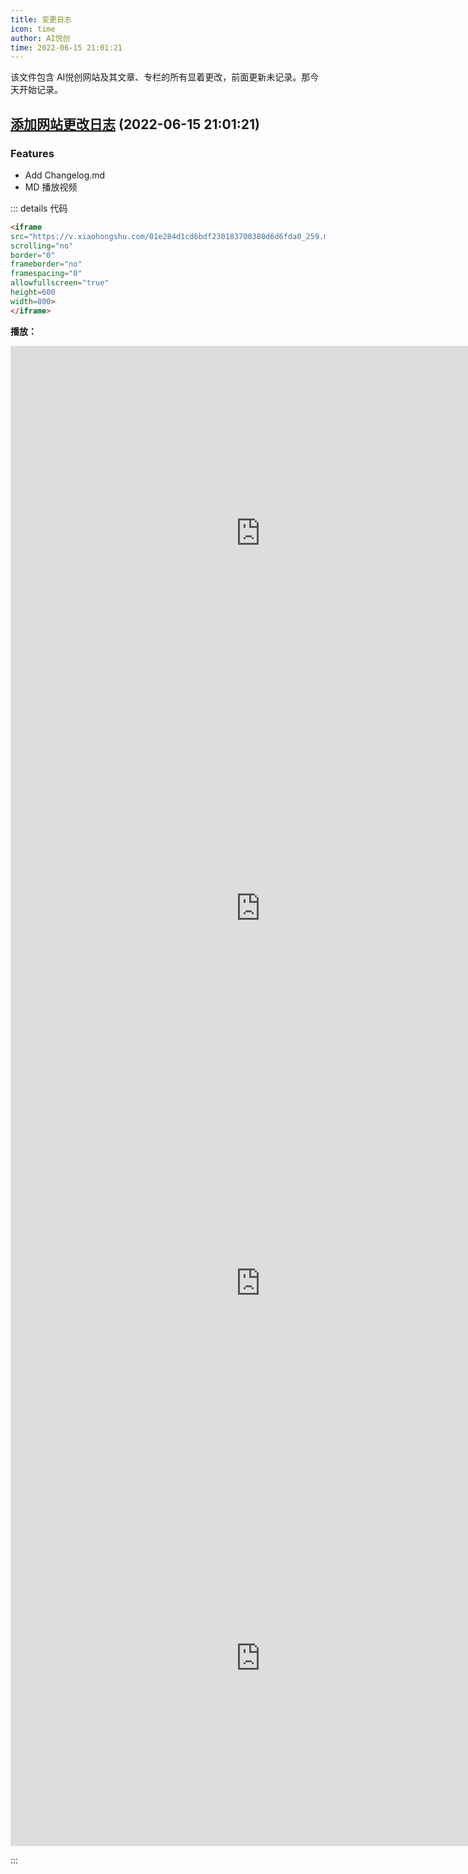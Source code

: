 ```yaml
---
title: 变更日志
icon: time
author: AI悦创
time: 2022-06-15 21:01:21
---
```


该文件包含 AI悦创网站及其文章、专栏的所有显着更改，前面更新未记录。那今天开始记录。

## [添加网站更改日志](/changelog.md) (2022-06-15 21:01:21)

###  Features

- Add Changelog.md
- MD 播放视频

::: details 代码

```html
<iframe 
src="https://v.xiaohongshu.com/01e284d1cd6bdf230183700380d6d6fda0_259.mp4?sign=2a88f9e24468c75ffb69817190a64f29&t=62ab5380" 
scrolling="no" 
border="0" 
frameborder="no" 
framespacing="0" 
allowfullscreen="true" 
height=600 
width=800> 
</iframe>
```

**播放：**

<iframe 
src="https://v.xiaohongshu.com/01e284d1cd6bdf230183700380d6d6fda0_259.mp4?sign=2a88f9e24468c75ffb69817190a64f29&t=62ab5380" 
scrolling="no" 
border="0" 
frameborder="no" 
framespacing="0" 
allowfullscreen="true" 
height=600 
width=800> 
</iframe>

<iframe 
src="https://video.aiyc.top/weiqi/01%E5%9B%B4%E6%A3%8B%E7%9A%84%E8%A7%84%E5%88%99.mp4" 
scrolling="no" 
border="0" 
frameborder="no" 
framespacing="0" 
allowfullscreen="true" 
height=600 
width=800> 
</iframe>

<iframe 
src="https://vodkgeyttp9.vod.126.net/cloudmusic/obj/wovChMODwrLCnGzCncOh/15050360269/b5cf/2022515222414/20211224153244.mp4?ts=1655307057&rid=B1081789DFBBECAB836E43CFE8EF8E88&rl=3&rs=znwVuKGSpsODciNbEqadpKMzqzpkeemg&sign=49502156e5d59a29d0c7cc16da4f0aba&ext=rFa5CpaHOMzUOXcRzuIcls0yZ3sDeDLSTj8kHBMiwVorDlw%252FASL0wNLFSLUHat6cF6XToUUdwYGeHXn9wknUPe3n%252F3S6JP6etiuNC9Yuhs92%252FCUIICtQwKITFLZI5FRk29Q8x3%252B1w5VAD3TasByZOLk2brke5ogkeTK%252FrGhcA0U8%252FiR%252BLQDexC%252FjA%252Bm5nXid1wiD39tDdsFF9wbUOFi3bB%252FfMWRpii3qopLTvAquMpR0yzuh%252B8wrkczrt3jfgQFYTiOAulaqrrAqID7%252FZhH6U%252Fi2MZF38PXXNRoSNH17xaJZEf9G7sMHCgIDw%252FBOKQkcGBJtKEQwbrWxcN9ReI1JdzR8RfpIegI3I1rrlp0M5cKWYwScYO0tQ57Ir2vta8V1MGhz4AQp2v8m6IarpvCE3MD%252FjBnNffhs5ZVLvYkKrQypT9u9eU90rQI2QU31wr%252BpWopnhS4ochluqGkBuJEY72lH56jQUqIAIUENxWzIZJIr78OdnOdCvFB0dHWeaZ22lCt3CLnQdLXM4BMwho%252B75hCeG4JTo48fORi01y1bIuw%253D" 
scrolling="no" 
border="0" 
frameborder="no" 
framespacing="0" 
allowfullscreen="true" 
height=600 
width=800> 
</iframe>

<iframe 
src="https://vodkgeyttp9.vod.126.net/vodkgeyttp8/BMVoa43L_1362880045_shd.mp4?ts=1655307181&rid=B1081789DFBBECAB836E43CFE8EF8E88&rl=3&rs=OuHAZYBHsujZIHqLbLwsaNkAwluWLWOE&sign=64e6566f784aeb1b1fe6e08174c0aa3b&ext=rFa5CpaHOMzUOXcRzuIcls0yZ3sDeDLSTj8kHBMiwVorDlw%252FASL0wNLFSLUHat6cF6XToUUdwYGeHXn9wknUPe3n%252F3S6JP6etiuNC9Yuhs92%252FCUIICtQwKITFLZI5FRk29Q8x3%252B1w5VAD3TasByZOLk2brke5ogkeTK%252FrGhcA0U8%252FiR%252BLQDexC%252FjA%252Bm5nXid1wiD39tDdsFF9wbUOFi3bB%252FfMWRpii3qopLTvAquMpR0yzuh%252B8wrkczrt3jfgQFYTiOAulaqrrAqID7%252FZhH6U%252Fi2MZF38PXXNRoSNH17xaJZEf9G7sMHCgIDw%252FBOKQkcGBJtKEQwbrWxcN9ReI1JdzR8RfpIegI3I1rrlp0M5cKWYwScYO0tQ57Ir2vta8V1MGhz4AQp2v8m6IarpvCE3MD%252FjBnNffhs5ZVLvYkKrQypT9u9eU90rQI2QU31wr%252BpWopnhS4ochluqGkBuJEY72lH56jQUqIAIUENxWzIZJJ4guIffOT3COnJWZ2eq%252FuluE99fNOO2%252BnALklPSGRWoU9CJfH%252BJdwS98nIWGbNPT8%253D" 
scrolling="no" 
border="0" 
frameborder="no" 
framespacing="0" 
allowfullscreen="true" 
height=600 
width=800> 
</iframe>

:::



